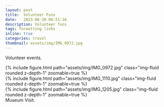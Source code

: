 ```yaml
---
layout: post
title:  Volunteer Funs
date:   2023-08-30 06:51:16
description: Volunteer funs
tags: formatting links
inline: true
categories: travel
thumbnail: assets/img/IMG_0972.jpg
---
```

Volunteer events.

<div class="row mt-3">
    <div class="col-sm mt-3 mt-md-0">
        {% include figure.html path="assets/img/IMG_0972.jpg" class="img-fluid rounded z-depth-1" zoomable=true %}
    </div>
    <div class="col-sm mt-3 mt-md-0">
        {% include figure.html path="assets/img/IMG_1110.jpg" class="img-fluid rounded z-depth-1" zoomable=true %}
    </div>
    <div class="col-sm mt-3 mt-md-0">
        {% include figure.html path="assets/img/IMG_1205.jpg" class="img-fluid rounded z-depth-1" zoomable=true %}
    </div>
</div>
<div class="caption">
    Museum Visit.
</div>
